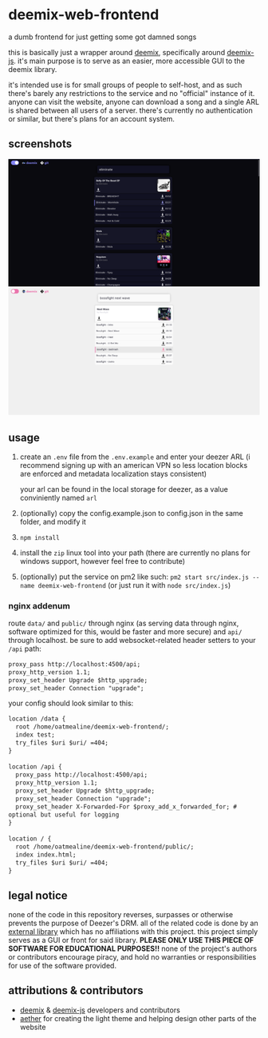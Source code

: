 # deemix-web-frontend

a dumb frontend for just getting some got damned songs

this is basically just a wrapper around [deemix](https://deemix.app/), specifically around [deemix-js](https://git.freezer.life/RemixDev/deemix-js). it's main purpose is to serve as an easier, more accessible GUI to the deemix library.

it's intended use is for small groups of people to self-host, and as such there's barely any restrictions to the service and no "official" instance of it. anyone can visit the website, anyone can download a song and a single ARL is shared between all users of a server. there's currently no authentication or similar, but there's plans for an account system.

## screenshots

![dark theme](docs/screenshot-1.png)
![light theme](docs/screenshot-2.png)
## usage

1. create an `.env` file from the `.env.example` and enter your deezer ARL (i recommend signing up with an american VPN so less location blocks are enforced and metadata localization stays consistent)

   your arl can be found in the local storage for deezer, as a value conviniently named `arl`

2. (optionally) copy the config.example.json to config.json in the same folder, and modify it

3. `npm install`

4. install the `zip` linux tool into your path (there are currently no plans for windows support, however feel free to contribute)

5. (optionally) put the service on pm2 like such: `pm2 start src/index.js --name deemix-web-frontend` (or just run it with `node src/index.js`)

### nginx addenum

route `data/` and `public/` through nginx (as serving data through nginx, software optimized for this, would be faster and more secure) and `api/` through localhost. be sure to add websocket-related header setters to your `/api` path:

```nginx
proxy_pass http://localhost:4500/api;
proxy_http_version 1.1;
proxy_set_header Upgrade $http_upgrade;
proxy_set_header Connection "upgrade";
```

your config should look similar to this:

```nginx
location /data {
  root /home/oatmealine/deemix-web-frontend/;
  index test;
  try_files $uri $uri/ =404;
}

location /api {
  proxy_pass http://localhost:4500/api;
  proxy_http_version 1.1;
  proxy_set_header Upgrade $http_upgrade;
  proxy_set_header Connection "upgrade";
  proxy_set_header X-Forwarded-For $proxy_add_x_forwarded_for; # optional but useful for logging
}

location / {
  root /home/oatmealine/deemix-web-frontend/public/;
  index index.html;
  try_files $uri $uri/ =404;
}
```

## legal notice

none of the code in this repository reverses, surpasses or otherwise prevents the purpose of Deezer's DRM. all of the related code is done by an [external library](https://gitlab.com/RemixDev/deezer-js/) which has no affiliations with this project. this project simply serves as a GUI or front for said library. **PLEASE ONLY USE THIS PIECE OF SOFTWARE FOR EDUCATIONAL PURPOSES!!** none of the project's authors or contributors encourage piracy, and hold no warranties or responsibilities for use of the software provided.

## attributions & contributors

- [deemix](https://deemix.app/) & [deemix-js](https://git.freezer.life/RemixDev/deemix-js) developers and contributors
- [aether](https://git.oat.zone/aether) for creating the light theme and helping design other parts of the website